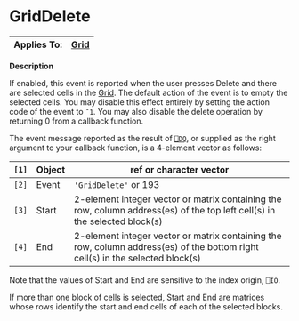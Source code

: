




<h1 class="heading"><span class="name">GridDelete</span></h1>

| Applies To: | [Grid](../a-z/grid.md) |
| --- | ---  |


**Description**


If enabled, this event is reported when the user presses Delete and there are selected cells in the [Grid](../a-z/grid.md). The default action of the event is to empty the selected cells. You may disable this effect entirely by setting the action code of the event to `¯1`. You may also disable the delete operation by returning 0 from a callback function.


The event message reported as the result of [`⎕DQ`](../../Language/System%20Functions/dq.htm), or supplied as the right argument to your callback function, is a 4-element vector as follows:


| `[1]` | Object | ref or character vector |
| --- | --- | ---  |
| `[2]` | Event | `'GridDelete'` or 193 |
| `[3]` | Start | 2-element integer vector or matrix containing the row, column address(es) of the top left cell(s) in the selected block(s) |
| `[4]` | End | 2-element integer vector or matrix containing the row, column address(es) of the bottom right cell(s) in the selected block(s) |


Note that the values of Start and End are sensitive to the index origin, `⎕IO`.


If more than one block of cells is selected, Start and End are matrices whose rows identify the start and end cells of each of the selected blocks.



